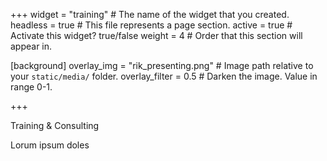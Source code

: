 +++
widget = "training"  # The name of the widget that you created.
headless = true  # This file represents a page section.
active = true  # Activate this widget? true/false
weight = 4  # Order that this section will appear in.

[background]
overlay_img = "rik_presenting.png"  # Image path relative to your `static/media/` folder.
overlay_filter = 0.5  # Darken the image. Value in range 0-1.

+++


Training & Consulting

Lorum ipsum doles
